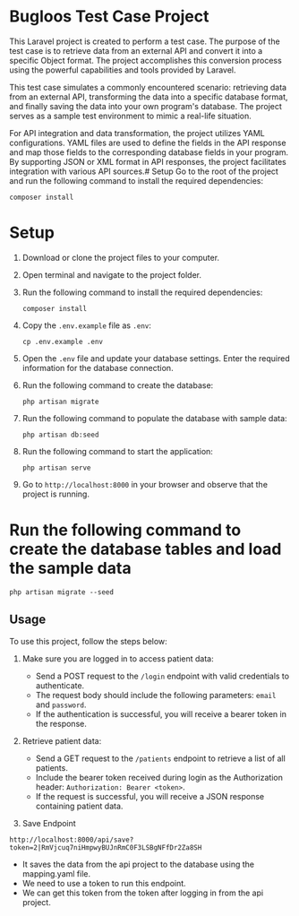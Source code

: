# Bugloos Test Case Project
This Laravel project is created to perform a test case. The purpose of the test case is to retrieve data from an external API and convert it into a specific Object format. The project accomplishes this conversion process using the powerful capabilities and tools provided by Laravel.

This test case simulates a commonly encountered scenario: retrieving data from an external API, transforming the data into a specific database format, and finally saving the data into your own program's database. The project serves as a sample test environment to mimic a real-life situation.

For API integration and data transformation, the project utilizes YAML configurations. YAML files are used to define the fields in the API response and map those fields to the corresponding database fields in your program. By supporting JSON or XML format in API responses, the project facilitates integration with various API sources.# Setup
Go to the root of the project and run the following command to install the required dependencies:

`composer install`

# Setup

1. Download or clone the project files to your computer.

2. Open terminal and navigate to the project folder.

3. Run the following command to install the required dependencies:
    ```
    composer install
    ```

4. Copy the `.env.example` file as `.env`:
    ```
    cp .env.example .env
    ```

5. Open the `.env` file and update your database settings. Enter the required information for the database connection.

6. Run the following command to create the database:
    ```
    php artisan migrate
    ```

7. Run the following command to populate the database with sample data:
    ```
    php artisan db:seed
    ```

8. Run the following command to start the application:
    ```
    php artisan serve
    ```

9. Go to `http://localhost:8000` in your browser and observe that the project is running.

# Run the following command to create the database tables and load the sample data

`php artisan migrate --seed`

## Usage

To use this project, follow the steps below:

1. Make sure you are logged in to access patient data:

   - Send a POST request to the `/login` endpoint with valid credentials to authenticate.
   - The request body should include the following parameters: `email` and `password`.
   - If the authentication is successful, you will receive a bearer token in the response.

2. Retrieve patient data:

   - Send a GET request to the `/patients` endpoint to retrieve a list of all patients.
   - Include the bearer token received during login as the Authorization header: `Authorization: Bearer <token>`.
   - If the request is successful, you will receive a JSON response containing patient data.
  
 3. Save Endpoint

  `http://localhost:8000/api/save?token=2|RmVjcuq7niHmpwyBUJnRmC0F3LSBgNFfDr2Za8SH`

  - It saves the data from the api project to the database using the mapping.yaml file. 
  - We need to use a token to run this endpoint.
  - We can get this token from the token after logging in from the api project.
 


